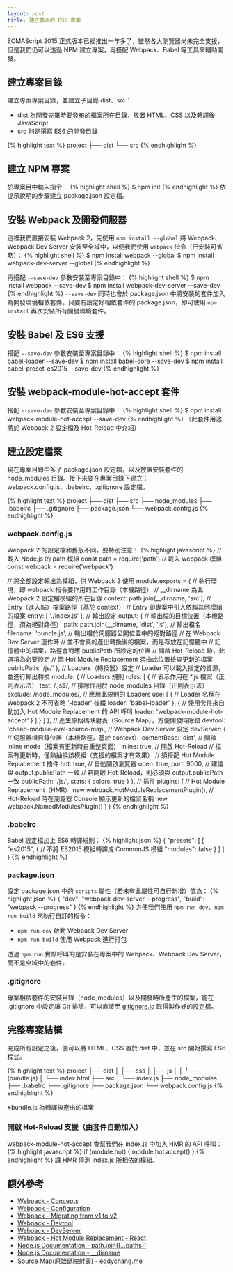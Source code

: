 ```yaml
---
layout: post
title: 建立基本的 ES6 專案
---
```


ECMAScript 2015 正式版本已經推出一年多了，雖然各大瀏覽器尚未完全支援，但是我們仍可以透過 NPM 建立專案，再搭配 Webpack、Babel 等工具來輔助開發。

## 建立專案目錄
建立專案專案目錄，並建立子目錄 dist、src：
* dist 為開發完畢時要發布的檔案所在目錄，放置 HTML、CSS 以及轉譯後 JavaScript
* src 則是撰寫 ES6 的開發目錄

{% highlight text %}
project
├── dist
└── src
{% endhighlight %}

## 建立 NPM 專案
於專案目中輸入指令：
{% highlight shell %}
$ npm init
{% endhighlight %}
依提示說明的步驟建立 package.json 設定檔。

## 安裝 Webpack 及開發伺服器
這裡我們直接安裝 Webpack 2，先使用 `npm install --global` 將 Webpack、Webpack Dev Server 安裝至全域中，以便我們使用 `webpack` 指令（已安裝可省略）：
{% highlight shell %}
$ npm install webpack --global
$ npm install webpack-dev-server --global
{% endhighlight %}

再搭配 `--save-dev` 參數安裝至專案目錄中：
{% highlight shell %}
$ npm install webpack --save-dev
$ npm install webpack-dev-server --save-dev
{% endhighlight %}
`--save-dev` 同時也會於 package.json 中將安裝的套件加入為開發環境相依套件。只要有設定好相依套件的 package.json，即可使用 `npm install` 再次安裝所有開發環境套件。

## 安裝 Babel 及 ES6 支援
搭配 `--save-dev` 參數安裝至專案目錄中：
{% highlight shell %}
$ npm install babel-loader --save-dev
$ npm install babel-core --save-dev
$ npm install babel-preset-es2015 --save-dev
{% endhighlight %}

## 安裝 webpack-module-hot-accept 套件
搭配 `--save-dev` 參數安裝至專案目錄中：
{% highlight shell %}
$ npm install webpack-module-hot-accept --save-dev
{% endhighlight %}
（此套件用途將於 Webpack 2 設定檔及 Hot-Reload 中介紹）

## 建立設定檔案
現在專案目錄中多了 package.json 設定檔，以及放置安裝套件的 node_modules 目錄。接下來要在專案目錄下建立：webpack.config.js、.babelrc、.gitignore 設定檔。

{% highlight text %}
project
├── dist
├── src
├── node_modules
├── .babelrc
├── .gitignore
├── package.json
└── webpack.config.js
{% endhighlight %}

### webpack.config.js
Webpack 2 的設定檔和舊版不同，要特別注意！
{% highlight javascript %}
// 載入 Node.js 的 path 模組
const path = require('path')
// 載入 webpack 模組
const webpack = require('webpack')

// 將全部設定輸出為模組，供 Webpack 2 使用
module.exports = {
  // 執行環境，即 webpack 指令要作用的工作目錄（本機路徑）
  // __dirname 為此 Webpack 2 設定檔模組的所在目錄
  context: path.join(__dirname, 'src'),
  // Entry（進入點）檔案路徑（基於 context）
  // Entry 即專案中引入依賴其他模組的檔案
  entry: [
    './index.js'
  ],
  // 輸出設定
  output: {
    // 輸出檔的目標位置（本機路徑，須為絕對路徑）
    path: path.join(__dirname, 'dist', 'js'),
    // 輸出檔名
    filename: 'bundle.js',
    // 輸出檔於伺服器公開位置中的絕對路徑
    // 在 Webpack Dev Server 運作時
    // 並不會真的產出轉換後的檔案，而是存放在記憶體中
    // 記憶體中的檔案，路徑會對應 publicPath 所設定的位置
    // 開啟 Hot-Reload 時，此選項為必要設定
    // 因 Hot Module Replacement 須由此位置檢查更新的檔案
    publicPath: '/js/'
  },
  // Loaders（轉換器）設定
  // Loader 可以載入指定的資源，並進行輸出轉換
  module: {
    // Loaders 規則
    rules: [
      {
        // 表示作用在 *.js 檔案（正則表示法）
        test: /\.js$/,
        // 排除作用於 node_modules 目錄（正則表示法）
        exclude: /node_modules/,
        // 應用此規則的 Loaders
        use: [
          {
            // Loader 名稱在 Webpack 2 不可省略 '-loader' 後綴
            loader: 'babel-loader'
          },
          {
            // 使用套件來自動加入 Hot Module Replacement 的 API 呼叫
            loader: 'webpack-module-hot-accept'
          }
        ]
      }
    ]
  },
  // 產生原始碼映射表（Source Map），方便開發時除錯
  devtool: 'cheap-module-eval-source-map',
  // Webpack Dev Server 設定
  devServer: {
    // 伺服器根目錄位置（本機路徑，基於 context）
    contentBase: 'dist',
    // 開啟 inline mode（檔案有更新時自重整頁面）
    inline: true,
    // 開啟 Hot-Reload
    // 檔案有更新時，僅熱抽換該模組（支援的檔案才有效果）
    // 須搭配 Hot Module Replacement 插件
    hot: true,
    // 自動開啟瀏覽器
    open: true,
    port: 9000,
    // 建議與 output.publicPath 一致
    // 若開啟 Hot-Reload，則必須與 output.publicPath 一致
    publicPath: '/js/',
    stats: {
      colors: true
    }
  },
  // 插件
  plugins: [
    // Hot Module Replacement（HMR）
    new webpack.HotModuleReplacementPlugin(),
    // Hot-Reload 時在瀏覽器 Console 顯示更新的檔案名稱
    new webpack.NamedModulesPlugin()
  ]
}
{% endhighlight %}

### .babelrc
Babel 設定檔加上 ES6 轉譯規則：
{% highlight json %}
{
  "presets": [
    [
      "es2015",
      {
        // 不將 ES2015 模組轉譯成 CommonJS 模組
        "modules": false
      }
    ]
  ]
}
{% endhighlight %}

### package.json
設定 package.json 中的 `scripts` 屬性（若未有此屬性可自行新增）值為：
{% highlight json %}
{
  "dev": "webpack-dev-server --progress",
  "build": "webpack --progress"
}
{% endhighlight %}
方便我們使用 `npm run dev`、`npm run build` 來執行自訂的指令：
* `npm run dev` 啟動 Webpack Dev Server
* `npm run build` 使用 Webpack 進行打包

透過 `npm run` 實際呼叫的是安裝在專案中的 Webpack、Webpack Dev Server，而不是全域中的套件。

### .gitignore
專案相依套件的安裝目錄（node_modules）以及開發時所產生的檔案，能在 .gitignore 中設定讓 Git 排除，可以直接至 [gitignore.io](https://www.gitignore.io/) 取得製作好的[設定檔](https://www.gitignore.io/api/node)。

## 完整專案結構
完成所有設定之後，便可以將 HTML、CSS 置於 dist 中，並在 src 開始撰寫 ES6 程式。

{% highlight text %}
project
├── dist
│    ├── css
│    ├── js
│    │    └── (bundle.js)
│    └── index.html
├── src
│    └── index.js
├── node_modules
├── .babelrc
├── .gitignore
├── package.json
└── webpack.config.js
{% endhighlight %}

※bundle.js 為轉譯後產出的檔案

### 開啟 Hot-Reload 支援（由套件自動加入）
webpack-module-hot-accept 會幫我們在 index.js 中加入 HMR 的 API 呼叫：
{% highlight javascript %}
if (module.hot) {
  module.hot.accept()
}
{% endhighlight %}
讓 HMR 偵測 index.js 所相依的模組。

## 額外參考
* [Webpack - Concepts](https://webpack.js.org/concepts/)
* [Webpack - Configuration](https://webpack.js.org/configuration/)
* [Webpack - Migrating from v1 to v2](https://webpack.js.org/guides/migrating/)
* [Webpack - Devtool](https://webpack.js.org/configuration/devtool/)
* [Webpack - DevServer](https://webpack.js.org/configuration/dev-server/)
* [Webpack - Hot Module Replacement - React](https://webpack.js.org/guides/hmr-react/#using-webpack-with-a-config)
* [Node.js Documentation - path.join([...paths])](https://nodejs.org/api/path.html#path_path_join_paths)
* [Node.js Documentation - __dirname](https://nodejs.org/docs/latest/api/globals.html#globals_dirname)
* [Source Map(原始碼映射表) - eddychang.me](http://eddychang.me/blog/javascript/76-source-map.html)